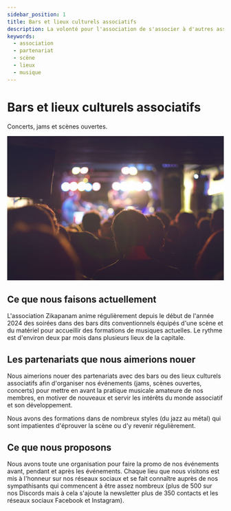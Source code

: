 ```yaml
---
sidebar_position: 1
title: Bars et lieux culturels associatifs 
description: La volonté pour l'association de s'associer à d'autres associations proposant des lieux pour faire de la musique.
keywords:
  - association
  - partenariat
  - scène
  - lieux
  - musique
---
```

# Bars et lieux culturels associatifs

Concerts, jams et scènes ouvertes.

![Soirée concert+jam](/img/cafe-concert.jpg)

## Ce que nous faisons actuellement

L'association Zikapanam anime régulièrement depuis le début de l'année 2024 des soirées dans des bars dits conventionnels équipés d'une scène et du matériel pour accueillir des formations de musiques actuelles. Le rythme est d'environ deux par mois dans plusieurs lieux de la capitale.

## Les partenariats que nous aimerions nouer

Nous aimerions nouer des partenariats avec des bars ou des lieux culturels associatifs afin d'organiser nos événements (jams, scènes ouvertes, concerts) pour mettre en avant la pratique musicale amateure de nos membres, en motiver de nouveaux et servir les intérêts du monde associatif et son développement. 

Nous avons des formations dans de nombreux styles (du jazz au métal) qui sont impatientes d'éprouver la scène ou d'y revenir régulièrement.

## Ce que nous proposons

Nous avons toute une organisation pour faire la promo de nos événements avant, pendant et après les événements. Chaque lieu que nous visitons est mis à l'honneur sur nos réseaux sociaux et se fait connaître auprès de nos sympathisants qui commencent à être assez nombreux (plus de 500 sur nos Discords mais à cela s'ajoute la newsletter plus de 350 contacts et les réseaux sociaux Facebook et Instagram).

